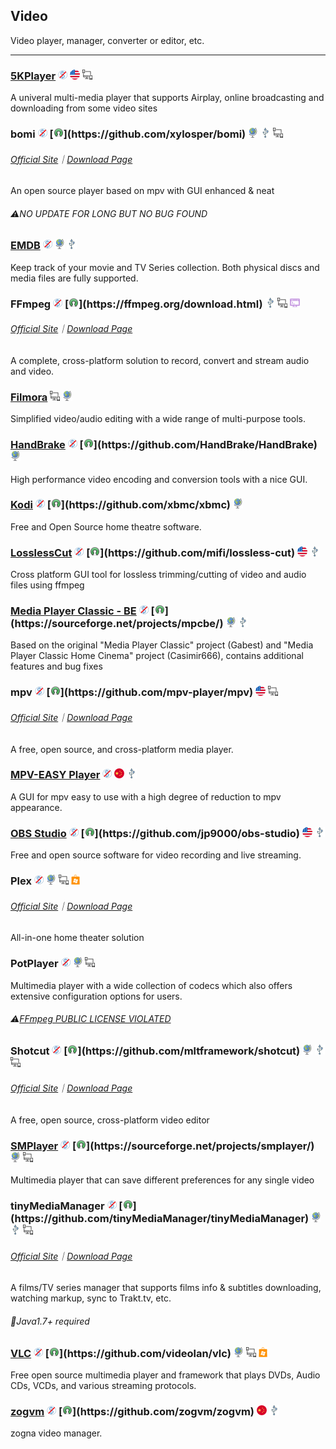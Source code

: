 ## Video

Video player, manager, converter or editor, etc.

---

### [5KPlayer](https://www.5kplayer.com/) ![](../assets/free.png) ![](../assets/united-states.png) ![](../assets/multi_platform.png)

A univeral multi-media player that supports Airplay, online broadcasting and downloading from some video sites

### bomi ![](../assets/free.png) [![](../assets/open-source-icon.png "GPL 2.0@GitHub: https://github.com/xylosper/bomi")](https://github.com/xylosper/bomi) ![](../assets/earth-globe.png) ![](../assets/usb.png) ![](../assets/multi_platform.png)

###### [Official Site](https://bomi-player.github.io/index.html)｜[Download Page](https://bomi-player.github.io/downloads.html)

An open source player based on mpv with GUI enhanced & neat

###### ⚠NO UPDATE FOR LONG BUT NO BUG FOUND

### [EMDB](http://www.emdb.eu/) ![](../assets/free.png) ![](../assets/earth-globe.png) ![](../assets/usb.png)

Keep track of your movie and TV Series collection. Both physical discs and media files are fully supported.

### FFmpeg ![](../assets/free.png) [![](../assets/open-source-icon.png "LGPL/GPL@ffmpeg.org: https://ffmpeg.org/download.html")](https://ffmpeg.org/download.html) ![](../assets/usb.png) ![](../assets/multi_platform.png) ![](../assets/command-line.png)

###### [Official Site](https://ffmpeg.org/)｜[Download Page](http://ffmpeg.zeranoe.com/builds/)

A complete, cross-platform solution to record, convert and stream audio and video.

### [Filmora](https://filmora.wondershare.com/video-editor/) ![](../assets/multi_platform.png) ![](../assets/earth-globe.png)

Simplified video/audio editing with a wide range of multi-purpose tools.

### [HandBrake](http://handbrake.fr/) ![](../assets/free.png) [![](../assets/open-source-icon.png "GPL 2.0@GitHub: https://github.com/HandBrake/HandBrake")](https://github.com/HandBrake/HandBrake) ![](../assets/earth-globe.png)

High performance video encoding and conversion tools with a nice GUI.

### [Kodi](https://kodi.tv/) ![](../assets/free.png) [![](../assets/open-source-icon.png "GPL 2.0@GitHub: https://github.com/xbmc/xbmc")](https://github.com/xbmc/xbmc) ![](../assets/earth-globe.png)

Free and Open Source home theatre software.

### [LosslessCut](https://github.com/mifi/lossless-cut)  ![](../assets/free.png) [![](../assets/open-source-icon.png "MIT@GitHub: https://github.com/mifi/lossless-cut")](https://github.com/mifi/lossless-cut) ![](../assets/united-states.png) ![](../assets/usb.png)

Cross platform GUI tool for lossless trimming/cutting of video and audio files using ffmpeg

### [Media Player Classic - BE](https://mpcbe.sourceforge.io/) ![](../assets/free.png) [![](../assets/open-source-icon.png "GPL 3.0@SourceForge: https://sourceforge.net/projects/mpcbe/")](https://sourceforge.net/projects/mpcbe/) ![](../assets/earth-globe.png) ![](../assets/usb.png)

Based on the original "Media Player Classic" project \(Gabest\) and "Media Player Classic Home Cinema" project \(Casimir666\), contains additional features and bug fixes

### mpv ![](../assets/free.png) [![](../assets/open-source-icon.png "GPL 2.0@GitHub: https://github.com/mpv-player/mpv")](https://github.com/mpv-player/mpv) ![](../assets/united-states.png) ![](../assets/multi_platform.png)

###### [Official Site](https://mpv.io/)｜[Download Page](https://mpv.io/installation/)

A free, open source, and cross-platform media player.

### [MPV-EASY Player](http://www.rjno1.com/mpv-easy-player.html) ![](../assets/free.png) ![](../assets/china.png)  ![](../assets/usb.png)

A GUI for mpv easy to use with a high degree of reduction to mpv appearance.

### [OBS Studio](https://obsproject.com/) ![](../assets/free.png) [![](../assets/open-source-icon.png "GPL 2.0@GitHub: https://github.com/jp9000/obs-studio")](https://github.com/jp9000/obs-studio) ![](../assets/united-states.png) ![](../assets/usb.png)

Free and open source software for video recording and live streaming.

### Plex ![](../assets/free.png) ![](../assets/earth-globe.png) ![](../assets/multi_platform.png) ![](../assets/windows-store.png)

###### [Official Site](https://www.plex.tv/)｜[Download Page](https://www.plex.tv/apps/)

All-in-one home theater solution

### PotPlayer ![](../assets/free.png) ![](../assets/earth-globe.png) ![](../assets/multi_platform.png)

Multimedia player with a wide collection of codecs which also offers extensive configuration options for users.

###### ⚠[FFmpeg PUBLIC LICENSE VIOLATED](https://github.com/FFmpeg/web/blob/master/src/shame#L63)

### Shotcut ![](../assets/free.png) [![](../assets/open-source-icon.png "GPL 3.0@GitHub: https://github.com/mltframework/shotcut")](https://github.com/mltframework/shotcut) ![](../assets/earth-globe.png) ![](../assets/usb.png) ![](../assets/multi_platform.png)

###### [Official Site](https://www.shotcut.org/)｜[Download Page](https://www.shotcut.org/download/)

A free, open source, cross-platform video editor

### [SMPlayer](https://sourceforge.net/projects/smplayer/) ![](../assets/free.png) [![](../assets/open-source-icon.png "GPL 2.0@SourceForge: https://sourceforge.net/projects/smplayer/")](https://sourceforge.net/projects/smplayer/) ![](../assets/earth-globe.png) ![](../assets/multi_platform.png)

Multimedia player that can save different preferences for any single video

### tinyMediaManager ![](../assets/free.png) [![](../assets/open-source-icon.png "Apache 2.0@GitHub: https://github.com/tinyMediaManager/tinyMediaManager")](https://github.com/tinyMediaManager/tinyMediaManager) ![](../assets/earth-globe.png) ![](../assets/usb.png) ![](../assets/multi_platform.png)

###### [Official Site](http://www.tinymediamanager.org/)｜[Download Page](http://www.tinymediamanager.org/download/)

A films/TV series manager that supports films info & subtitles downloading, watching markup, sync to Trakt.tv, etc.

###### 📌Java1.7+ required

### [VLC](http://www.videolan.org/vlc/index.html) ![](../assets/free.png) [![](../assets/open-source-icon.png "GPL 2.0@GitHub: https://github.com/videolan/vlc")](https://github.com/videolan/vlc) ![](../assets/earth-globe.png) ![](../assets/multi_platform.png) ![](../assets/windows-store.png)

Free open source multimedia player and framework that plays DVDs, Audio CDs, VCDs, and various streaming protocols.

### [zogvm](https://github.com/zogvm/zogvm) ![](../assets/free.png) [![](../assets/open-source-icon.png "NO LICENSE@GitHub: https://github.com/zogvm/zogvm")](https://github.com/zogvm/zogvm) ![](../assets/china.png) ![](../assets/usb.png)

zogna video manager.
